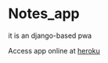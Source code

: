 # Notes_app

it is an django-based pwa

Access app online at [heroku](https://notes-10.herokuapp.com)
